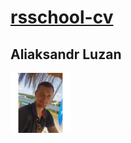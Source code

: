 # [rsschool-cv](https://github.com/AlexLuz40/rsschool-cv.git)

## Aliaksandr Luzan

![my photo](img/android-icon-96x96.png)
